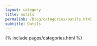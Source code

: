 ```yaml
---
layout: category
title: outils
permalink: /blog/categories/outils.html
subtitle: Outils
---
```


{% include pages/categories.html %}
